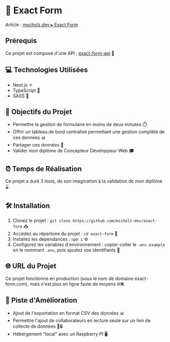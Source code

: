   <h1>🚀 Exact Form</h1>

  <p>Article : <a href="https://mscholz.dev/projet/05-exact-form" target="_blank">mscholz.dev ▸ Exact Form</a></p>

  <h2>Prérequis</h2>
  <p>Ce projet est composé d'une API : <a href="https://github.com/mscholz-dev/exact-form-api" target="_blank">exact-form-api</a> 🔗</p>

  <h2>💻 Technologies Utilisées</h2>
  <ul>
    <li>Next.js ⚛️</li>
    <li>TypeScript 📝</li>
    <li>SASS 🎨</li>
  </ul>

  <h2>🎯 Objectifs du Projet</h2>
  <ul>
    <li>Permettre la gestion de formulaire en moins de deux minutes ⏱️</li>
    <li>Offrir un tableau de bord centralisé permettant une gestion complète de ces données 📊</li>
    <li>Partager ces données 🔄</li>
    <li>Valider mon diplôme de Concepteur Développeur Web 🎓</li>
  </ul>

  <h2>⏰ Temps de Réalisation</h2>
  <p>Ce projet a duré 3 mois, de son imagination à la validation de mon diplôme ⌛.</p>

  <h2>🛠️ Installation</h2>
  <ol>
    <li>Clonez le projet : <code>git clone https://github.com/mscholz-dev/exact-form</code> 📥</li>
    <li>Accédez au répertoire du projet : <code>cd exact-form</code> 📂</li>
    <li>Installez les dépendances : <code>npm i</code> ⚙️</li>
    <li>Configurez les variables d'environnement : copier-coller le <code>.env.example</code> en le nommant <code>.env</code>, puis ajoutez vos identifiants 🔧</li>
  </ol>

  <h2>🌐 URL du Projet</h2>
  <p>Ce projet fonctionne en production (sous le nom de domaine exact-form.com), mais n'est plus en ligne faute de moyens 🌐❌.</p>

  <h2>🔧 Piste d'Amélioration</h2>
  <ul>
    <li>Ajout de l'exportation en format CSV des données 📊</li>
    <li>Permettre l'ajout de collaborateurs en lecture seule sur un lien de collecte de données 👥🔒</li>
    <li>Hébergement "local" avec un Raspberry PI 🖥️</li>
  </ul>
